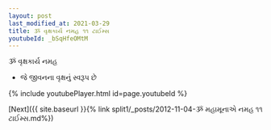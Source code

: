 ```yaml
---
layout: post
last_modified_at: 2021-03-29
title: ૐ વૃક્ષકાર્ય નમહ ૧૧ ટાઈમ્સ
youtubeId: _bSqHfeOMtM
---
```

 
 
 ૐ વૃક્ષકાર્ય નમહ  
 
 -  જે જીવનના વૃક્ષનું સ્વરૂપ છે 
 
  
 
  
 
 
 
 
 
 


{% include youtubePlayer.html id=page.youtubeId %}
 
[Next]({{ site.baseurl }}{% link  split1/_posts/2012-11-04-ૐ મહામૂનાએ નમહ ૧૧ ટાઈમ્સ.md%})
 
